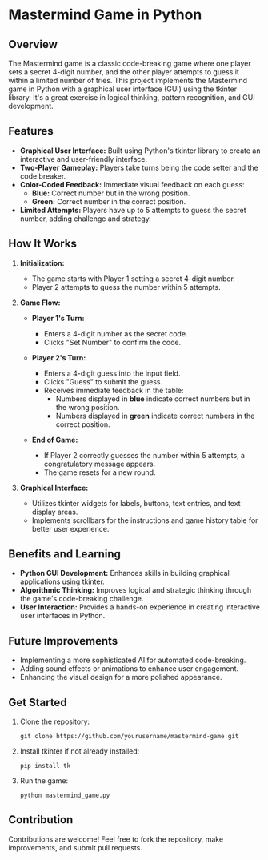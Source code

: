 # Mastermind Game in Python

## Overview
The Mastermind game is a classic code-breaking game where one player sets a secret 4-digit number, and the other player attempts to guess it within a limited number of tries. This project implements the Mastermind game in Python with a graphical user interface (GUI) using the tkinter library. It's a great exercise in logical thinking, pattern recognition, and GUI development.

## Features
- **Graphical User Interface:** Built using Python's tkinter library to create an interactive and user-friendly interface.
- **Two-Player Gameplay:** Players take turns being the code setter and the code breaker.
- **Color-Coded Feedback:** Immediate visual feedback on each guess:
  - **Blue:** Correct number but in the wrong position.
  - **Green:** Correct number in the correct position.
- **Limited Attempts:** Players have up to 5 attempts to guess the secret number, adding challenge and strategy.

## How It Works
1. **Initialization:**
   - The game starts with Player 1 setting a secret 4-digit number.
   - Player 2 attempts to guess the number within 5 attempts.

2. **Game Flow:**
   - **Player 1's Turn:**
     - Enters a 4-digit number as the secret code.
     - Clicks "Set Number" to confirm the code.

   - **Player 2's Turn:**
     - Enters a 4-digit guess into the input field.
     - Clicks "Guess" to submit the guess.
     - Receives immediate feedback in the table:
       - Numbers displayed in **blue** indicate correct numbers but in the wrong position.
       - Numbers displayed in **green** indicate correct numbers in the correct position.

   - **End of Game:**
     - If Player 2 correctly guesses the number within 5 attempts, a congratulatory message appears.
     - The game resets for a new round.

3. **Graphical Interface:**
   - Utilizes tkinter widgets for labels, buttons, text entries, and text display areas.
   - Implements scrollbars for the instructions and game history table for better user experience.

## Benefits and Learning
- **Python GUI Development:** Enhances skills in building graphical applications using tkinter.
- **Algorithmic Thinking:** Improves logical and strategic thinking through the game's code-breaking challenge.
- **User Interaction:** Provides a hands-on experience in creating interactive user interfaces in Python.

## Future Improvements
- Implementing a more sophisticated AI for automated code-breaking.
- Adding sound effects or animations to enhance user engagement.
- Enhancing the visual design for a more polished appearance.

## Get Started
1. Clone the repository:
   ```
   git clone https://github.com/yourusername/mastermind-game.git
   ```
   
2. Install tkinter if not already installed:
   ```
   pip install tk
   ```

3. Run the game:
   ```
   python mastermind_game.py
   ```

## Contribution
Contributions are welcome! Feel free to fork the repository, make improvements, and submit pull requests.

